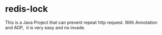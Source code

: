 # redis-lock
This is a Java Project that can prevent repeat http request. With Annotation and AOP,  it is very easy and no invade.
